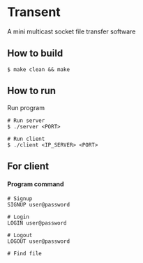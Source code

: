 # Transent
A mini multicast socket file transfer software


## How to build
```
$ make clean && make
```
## How to run
Run program
```
# Run server
$ ./server <PORT>

# Run client
$ ./client <IP_SERVER> <PORT>
```

## For client
#### Program command
```
# Signup
SIGNUP user@password

# Login
LOGIN user@password

# Logout
LOGOUT user@password

# Find file
```